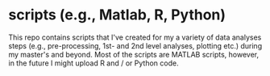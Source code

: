 # scripts (e.g., Matlab, R, Python)
This repo contains scripts that I've created for my a variety of data analyses steps (e.g., pre-processing, 1st- and 2nd level analyses, plotting etc.) during my master's and beyond. Most of the scripts are MATLAB scripts, however, in the future I might upload R and / or Python code.


